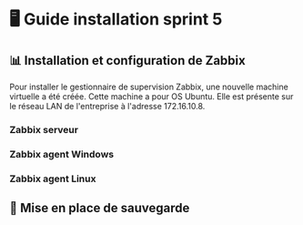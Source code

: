 # 🖥️ Guide installation sprint 5

## 📊 Installation et configuration de Zabbix

Pour installer le gestionnaire de supervision Zabbix, une nouvelle machine virtuelle a été créée. Cette machine a pour OS Ubuntu. Elle est présente sur le réseau LAN de l'entreprise à l'adresse 172.16.10.8.

### Zabbix serveur

### Zabbix agent Windows

### Zabbix agent Linux

## 💾 Mise en place de sauvegarde
